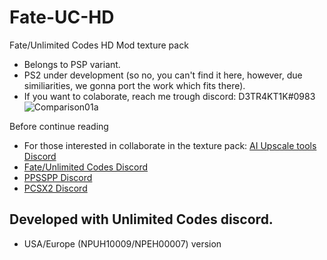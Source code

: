 # Fate-UC-HD

Fate/Unlimited Codes HD Mod texture pack
- Belongs to PSP variant. 
- PS2 under development (so no, you can't find it here, however, due similiarities, we gonna port the work which fits there).
- If you want to colaborate, reach me trough discord: D3TR4KT1K#0983
![Comparison01a](https://user-images.githubusercontent.com/63470108/167704792-2c945c21-0d47-4006-aa98-934c4d200e9a.png)

Before continue reading
- For those interested in collaborate in the texture pack: [AI Upscale tools Discord](https://discord.gg/dC8SZSxwWS)
- [Fate/Unlimited Codes Discord](https://discord.gg/heVP6Rbd4K)
- [PPSSPP Discord](https://discord.gg/5NJB6dD)
- [PCSX2 Discord](https://discord.gg/RW4DTBX4jm)


## Developed with Unlimited Codes discord.
- USA/Europe (NPUH10009/NPEH00007) version
